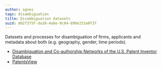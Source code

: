 ```yaml
---
author: agnes
tags: disambiguation
title: Disambiguation datasets
uuid: d02f375f-da10-4a8e-9c84-898e231e0f37
---
```


Datasets and processes for disambiguation of firms, applicants and metadata about both (e.g. geography, gender, time periods).

* [Disambiguation and Co-authorship Networks of the U.S. Patent Inventor Database](datasets/co_authorship_disambiguation)
* [PatentsView](datasets/patentsview)
